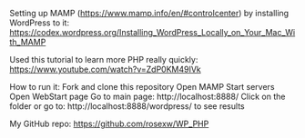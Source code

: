 Setting up MAMP (https://www.mamp.info/en/#controlcenter) by installing WordPress to it: https://codex.wordpress.org/Installing_WordPress_Locally_on_Your_Mac_With_MAMP

Used this tutorial to learn more PHP really quickly:
https://www.youtube.com/watch?v=ZdP0KM49IVk

How to run it:
Fork and clone this repository
Open MAMP
Start servers
Open WebStart page
Go to main page: http://localhost:8888/
Click on the folder or go to: http://localhost:8888/wordpress/ to see results


My GitHub repo:
https://github.com/rosexw/WP_PHP
